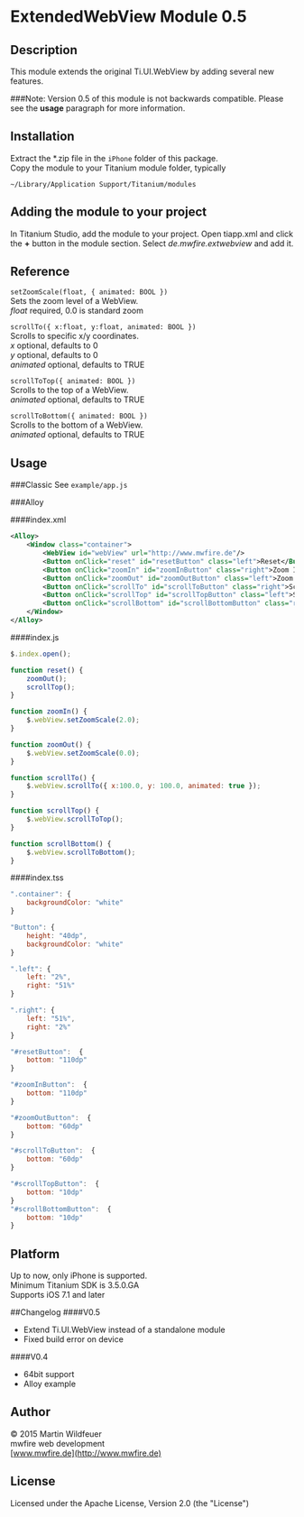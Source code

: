 # ExtendedWebView Module 0.5

## Description

This module extends the original Ti.UI.WebView by adding several new features.

###Note:
Version 0.5 of this module is not backwards compatible.
Please see the **usage** paragraph for more information.

## Installation
Extract the *.zip file in the `iPhone` folder of this package.<br>
Copy the module to your Titanium module folder, typically

    ~/Library/Application Support/Titanium/modules
    

 
## Adding the module to your project
In Titanium Studio, add the module to your project. Open tiapp.xml and click the <b>+</b> button in the module section. Select <i>de.mwfire.extwebview</i> and add it.


## Reference

`setZoomScale(float, { animated: BOOL })`<br>
Sets the zoom level of a WebView.<br>
*float* required, 0.0 is standard zoom

`scrollTo({ x:float, y:float, animated: BOOL })`<br>
Scrolls to specific x/y coordinates.<br>
*x* optional, defaults to 0<br>
*y* optional, defaults to 0<br>
*animated* optional, defaults to TRUE
    
`scrollToTop({ animated: BOOL })`<br>
Scrolls to the top of a WebView.<br>
*animated* optional, defaults to TRUE

`scrollToBottom({ animated: BOOL })`<br>
Scrolls to the bottom of a WebView.<br>
*animated* optional, defaults to TRUE

## Usage

###Classic
See `example/app.js`

###Alloy

####index.xml
```xml
<Alloy>
    <Window class="container">
	    <WebView id="webView" url="http://www.mwfire.de"/>
	    <Button onClick="reset" id="resetButton" class="left">Reset</Button>
	    <Button onClick="zoomIn" id="zoomInButton" class="right">Zoom In</Button>
	    <Button onClick="zoomOut" id="zoomOutButton" class="left">Zoom Out</Button>
	    <Button onClick="scrollTo" id="scrollToButton" class="right">Scroll to</Button>
	    <Button onClick="scrollTop" id="scrollTopButton" class="left">Scroll to top</Button>
	    <Button onClick="scrollBottom" id="scrollBottomButton" class="right">Scroll to bottom</Button>
    </Window>
</Alloy>
```
    
####index.js
```javascript
$.index.open();

function reset() {
    zoomOut();
    scrollTop();
}

function zoomIn() {
    $.webView.setZoomScale(2.0);
}

function zoomOut() {
    $.webView.setZoomScale(0.0);
}

function scrollTo() {
    $.webView.scrollTo({ x:100.0, y: 100.0, animated: true });
}

function scrollTop() {
    $.webView.scrollToTop();
}

function scrollBottom() {
    $.webView.scrollToBottom();
}
```
	
####index.tss
```javascript
".container": {
	backgroundColor: "white"
}

"Button": {
	height: "40dp",
	backgroundColor: "white"
}

".left": {
	left: "2%",
	right: "51%"
}

".right": {
	left: "51%",
	right: "2%"
}

"#resetButton":  {
	bottom: "110dp"
}

"#zoomInButton":  {
	bottom: "110dp"
}

"#zoomOutButton":  {
	bottom: "60dp"
}

"#scrollToButton":  {
	bottom: "60dp"
}

"#scrollTopButton":  {
	bottom: "10dp"
}
"#scrollBottomButton":  {
	bottom: "10dp"
}
```

## Platform
Up to now, only iPhone is supported.<br>
Minimum Titanium SDK is 3.5.0.GA<br>
Supports iOS 7.1 and later 

##Changelog
####V0.5
- Extend Ti.UI.WebView instead of a standalone module
- Fixed build error on device

####V0.4
- 64bit support
- Alloy example

## Author

© 2015 Martin Wildfeuer<br>
mwfire web development<br>
[www.mwfire.de](http://www.mwfire.de)

## License

Licensed under the Apache License, Version 2.0 (the "License")